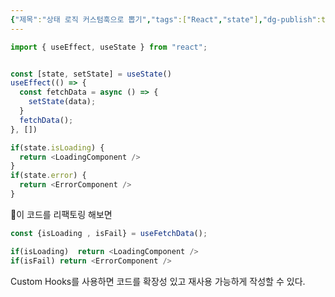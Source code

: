 ```yaml
---
{"제목":"상태 로직 커스텀훅으로 뽑기","tags":["React","state"],"dg-publish":true,"permalink":"/공부/React/상태 로직 커스텀훅으로 뽑기/","dgPassFrontmatter":true,"updated":"2025-04-21T10:12:04.346+09:00"}
---
```



```ts
import { useEffect, useState } from "react";


const [state, setState] = useState()
useEffect(() => {
  const fetchData = async () => {
    setState(data);
  }
  fetchData();
}, [])

if(state.isLoading) {
  return <LoadingComponent />
}
if(state.error) {
  return <ErrorComponent />
}
```

이 코드를 리팩토링 해보면

```ts
const {isLoading , isFail} = useFetchData();

if(isLoading)  return <LoadingComponent />
if(isFail) return <ErrorComponent />
```


Custom Hooks를 사용하면 코드를 확장성 있고 재사용 가능하게 작성할 수 있다.
